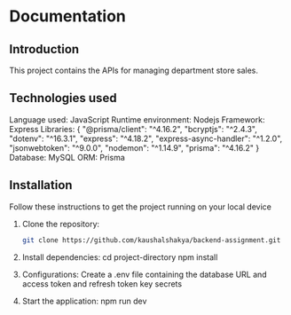 # Documentation

## Introduction
This project contains the APIs for managing department store sales.

## Technologies used
Language used: JavaScript
Runtime environment: Nodejs
Framework: Express
Libraries: {
    "@prisma/client": "^4.16.2",
    "bcryptjs": "^2.4.3",
    "dotenv": "^16.3.1",
    "express": "^4.18.2",
    "express-async-handler": "^1.2.0",
    "jsonwebtoken": "^9.0.0",
    "nodemon": "^1.14.9",
    "prisma": "^4.16.2"
}
Database: MySQL
ORM: Prisma

## Installation
Follow these instructions to get the project running on your local device
1. Clone the repository:
   ```bash
   git clone https://github.com/kaushalshakya/backend-assignment.git

2. Install dependencies:
    cd project-directory
    npm install

3. Configurations:
    Create a .env file containing the database URL and access token and refresh token key secrets

4. Start the application:
    npm run dev

